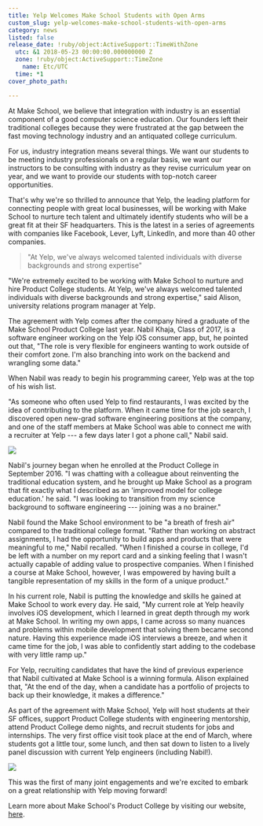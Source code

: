 ```yaml
---
title: Yelp Welcomes Make School Students with Open Arms
custom_slug: yelp-welcomes-make-school-students-with-open-arms
category: news
listed: false
release_date: !ruby/object:ActiveSupport::TimeWithZone
  utc: &1 2018-05-23 00:00:00.000000000 Z
  zone: !ruby/object:ActiveSupport::TimeZone
    name: Etc/UTC
  time: *1
cover_photo_path: 

---
```

At Make School, we believe that integration with industry is an essential component of a good computer science education. Our founders left their traditional colleges because they were frustrated at the gap between the fast moving technology industry and an antiquated college curriculum.

For us, industry integration means several things. We want our students to be meeting industry professionals on a regular basis, we want our instructors to be consulting with industry as they revise curriculum year on year, and we want to provide our students with top-notch career opportunities.

That's why we're so thrilled to announce that Yelp, the leading platform for connecting people with great local businesses, will be working with Make School to nurture tech talent and ultimately identify students who will be a great fit at their SF headquarters. This is the latest in a series of agreements with companies like Facebook, Lever, Lyft, LinkedIn, and more than 40 other companies.

> "At Yelp, we've always welcomed talented individuals with diverse backgrounds and strong expertise"

"We're extremely excited to be working with Make School to nurture and hire Product College students. At Yelp, we've always welcomed talented individuals with diverse backgrounds and strong expertise," said Alison, university relations program manager at Yelp.

The agreement with Yelp comes after the company hired a graduate of the Make School Product College last year. Nabil Khaja, Class of 2017, is a software engineer working on the Yelp iOS consumer app, but, he pointed out that, "The role is very flexible for engineers wanting to work outside of their comfort zone. I'm also branching into work on the backend and wrangling some data."

When Nabil was ready to begin his programming career, Yelp was at the top of his wish list.

"As someone who often used Yelp to find restaurants, I was excited by the idea of contributing to the platform. When it came time for the job search, I discovered open new-grad software engineering positions at the company, and one of the staff members at Make School was able to connect me with a recruiter at Yelp --- a few days later I got a phone call," Nabil said.

![](https://lh3.googleusercontent.com/UbH4HKNT4dO5BZNlgKuR7Iq7dYOLrrTPF9v0fcQ5ipFHTs1w3e_h0DM6jEQCmHo1UyRHv0KxDzJ81GVHmHV0Tkq-9BjLc_hTFfqbyhhFU_FrwluRoUwTwrDdh95UBzGiyPIOA7cU)

Nabil's journey began when he enrolled at the Product College in September 2016. "I was chatting with a colleague about reinventing the traditional education system, and he brought up Make School as a program that fit exactly what I described as an 'improved model for college education.' he said. "I was looking to transition from my science background to software engineering --- joining was a no brainer."

Nabil found the Make School environment to be "a breath of fresh air" compared to the traditional college format. "Rather than working on abstract assignments, I had the opportunity to build apps and products that were meaningful to me," Nabil recalled. "When I finished a course in college, I'd be left with a number on my report card and a sinking feeling that I wasn't actually capable of adding value to prospective companies. When I finished a course at Make School, however, I was empowered by having built a tangible representation of my skills in the form of a unique product."

In his current role, Nabil is putting the knowledge and skills he gained at Make School to work every day. He said, "My current role at Yelp heavily involves iOS development, which I learned in great depth through my work at Make School. In writing my own apps, I came across so many nuances and problems within mobile development that solving them became second nature. Having this experience made iOS interviews a breeze, and when it came time for the job, I was able to confidently start adding to the codebase with very little ramp up."

For Yelp, recruiting candidates that have the kind of previous experience that Nabil cultivated at Make School is a winning formula. Alison explained that, "At the end of the day, when a candidate has a portfolio of projects to back up their knowledge, it makes a difference."

As part of the agreement with Make School, Yelp will host students at their SF offices, support Product College students with engineering mentorship, attend Product College demo nights, and recruit students for jobs and internships. The very first office visit took place at the end of March, where students got a little tour, some lunch, and then sat down to listen to a lively panel discussion with current Yelp engineers (including Nabil!).

![](https://lh6.googleusercontent.com/RUxcQbwxPISwIf35-xKM-gCE7obSQ2ynvAGB6EQSsNvBjh78lIkqPd-io7Ifylxmb84zEkWwJnoOKQ2J7_4LLr0PTXlzUnOlVeyA7UdT3Cvj3Ahj6tN1mczxWgqnJ0shAJjpy7vM)

This was the first of many joint engagements and we're excited to embark on a great relationship with Yelp moving forward!

Learn more about Make School's Product College by visiting our website, [here](https://www.makeschool.com/product-college?utm_source=blog&utm_medium=referral&utm_campaign=blog-yelp-partnership-announcement&utm_content=).